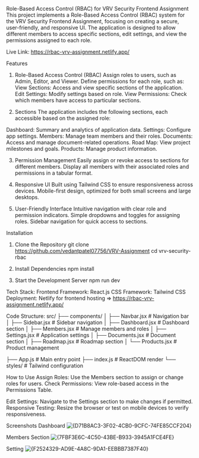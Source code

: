 Role-Based Access Control (RBAC) for VRV Security Frontend Assignment
This project implements a Role-Based Access Control (RBAC) system for the VRV Security Frontend Assignment, focusing on creating a secure, user-friendly, and responsive UI. The application is designed to allow different members to access specific sections, edit settings, and view the permissions assigned to each role.

Live Link: https://rbac-vrv-assignment.netlify.app/


Features

1. Role-Based Access Control (RBAC)
Assign roles to users, such as Admin, Editor, and Viewer.
Define permissions for each role, such as:
View Sections: Access and view specific sections of the application.
Edit Settings: Modify settings based on role.
View Permissions: Check which members have access to particular sections.

3. Sections
The application includes the following sections, each accessible based on the assigned role:

Dashboard: Summary and analytics of application data.
Settings: Configure app settings.
Members: Manage team members and their roles.
Documents: Access and manage document-related operations.
Road Map: View project milestones and goals.
Products: Manage product information.

3. Permission Management
Easily assign or revoke access to sections for different members.
Display all members with their associated roles and permissions in a tabular format.

4. Responsive UI
Built using Tailwind CSS to ensure responsiveness across devices.
Mobile-first design, optimized for both small screens and large desktops.

5. User-Friendly Interface
Intuitive navigation with clear role and permission indicators.
Simple dropdowns and toggles for assigning roles.
Sidebar navigation for quick access to sections.

Installation
1. Clone the Repository
git clone https://github.com/vedantpatel07756/VRV-Assignment
cd vrv-security-rbac

3. Install Dependencies
npm install

4. Start the Development Server
npm run dev

Tech Stack:
Frontend Framework: React.js
CSS Framework: Tailwind CSS
Deployment: Netlify for frontend hosting => https://rbac-vrv-assignment.netlify.app/


Code Structure:
src/
├── components/
│   ├── Navbar.jsx         # Navigation bar
│   ├── Sidebar.jsx        # Sidebar navigation
│   ├── Dashboard.jsx      # Dashboard section
│   ├── Members.jsx        # Manage members and roles
│   ├── Settings.jsx       # Application settings
│   ├── Documents.jsx      # Document section
│   ├── Roadmap.jsx        # Roadmap section
│   └── Products.jsx       # Product management

├── App.js                 # Main entry point
├── index.js               # ReactDOM render
└── styles/                # Tailwind configuration

How to Use
Assign Roles: Use the Members section to assign or change roles for users.
Check Permissions: View role-based access in the Permissions Table.
    
Edit Settings: Navigate to the Settings section to make changes if permitted.
Responsive Testing: Resize the browser or test on mobile devices to verify responsiveness.


Screenshots
Dashboard
![{D71B8AC3-3F02-4CB0-9CFC-74FE85CCF204}](https://github.com/user-attachments/assets/382c22c6-a947-4b7e-8adf-3ac0ec7c05e6)

Members Section
![{7FBF3E6C-4C50-43BE-B933-3945A1FCE4FE}](https://github.com/user-attachments/assets/0dae0186-1777-494e-b269-ead481f29638)

Setting
![{F2524329-AD9E-4A8C-9DA1-EEBBB7387F40}](https://github.com/user-attachments/assets/2a7b51e1-52ee-46ec-9d99-9fc4df68a63c)


